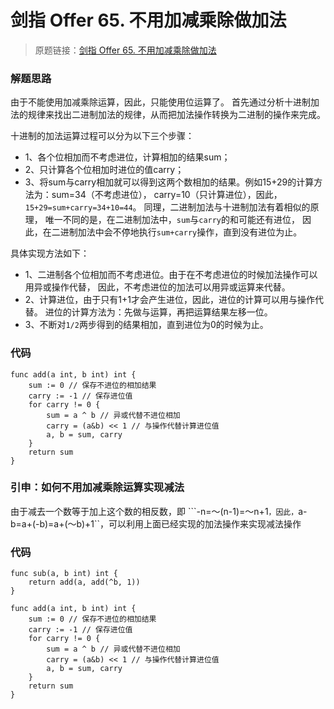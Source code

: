 # 剑指 Offer 65. 不用加减乘除做加法
> 原题链接：[剑指 Offer 65. 不用加减乘除做加法](https://leetcode-cn.com/problems/bu-yong-jia-jian-cheng-chu-zuo-jia-fa-lcof/)

### 解题思路
由于不能使用加减乘除运算，因此，只能使用位运算了。
首先通过分析十进制加法的规律来找出二进制加法的规律，从而把加法操作转换为二进制的操作来完成。

十进制的加法运算过程可以分为以下三个步骤：
* 1、各个位相加而不考虑进位，计算相加的结果sum；
* 2、只计算各个位相加时进位的值carry；
* 3、将sum与carry相加就可以得到这两个数相加的结果。例如15+29的计算方法为：sum=34（不考虑进位），
carry=10（只计算进位），因此，``15+29=sum+carry=34+10=44``。
同理，二进制加法与十进制加法有着相似的原理，
唯一不同的是，在二进制加法中，``sum``与``carry``的和可能还有进位，
因此，在二进制加法中会不停地执行``sum+carry``操作，直到没有进位为止。

具体实现方法如下：
* 1、二进制各个位相加而不考虑进位。由于在不考虑进位的时候加法操作可以用异或操作代替，
因此，不考虑进位的加法可以用异或运算来代替。
* 2、计算进位，由于只有1+1才会产生进位，因此，进位的计算可以用与操作代替。
进位的计算方法为：先做与运算，再把运算结果左移一位。
* 3、不断对``1/2``两步得到的结果相加，直到进位为0的时候为止。

### 代码
```golang
func add(a int, b int) int {
	sum := 0 // 保存不进位的相加结果
	carry := -1 // 保存进位值
	for carry != 0 {
		sum = a ^ b // 异或代替不进位相加
		carry = (a&b) << 1 // 与操作代替计算进位值
		a, b = sum, carry
	}
	return sum
}
```

### 引申：如何不用加减乘除运算实现减法
由于减去一个数等于加上这个数的相反数，即
```-n=～(n-1)=～n+1``，因此，``a-b=a+(-b)=a+(～b)+1``，可以利用上面已经实现的加法操作来实现减法操作
### 代码
```golang
func sub(a, b int) int {
	return add(a, add(^b, 1))
}

func add(a int, b int) int {
	sum := 0 // 保存不进位的相加结果
	carry := -1 // 保存进位值
	for carry != 0 {
		sum = a ^ b // 异或代替不进位相加
		carry = (a&b) << 1 // 与操作代替计算进位值
		a, b = sum, carry
	}
	return sum
}
```
